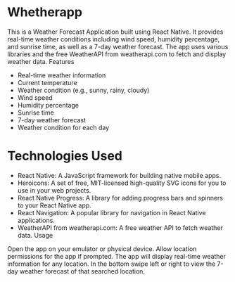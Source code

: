 # Whetherapp
This is a Weather Forecast Application built using React Native. It provides real-time weather conditions including wind speed, humidity percentage, and sunrise time, as well as a 7-day weather forecast. The app uses various libraries and the free WeatherAPI from weatherapi.com to fetch and display weather data. Features


- Real-time weather information
- Current temperature
- Weather condition (e.g., sunny, rainy, cloudy)
- Wind speed
- Humidity percentage
- Sunrise time
- 7-day weather forecast
- Weather condition for each day
  
# Technologies Used

- React Native: A JavaScript framework for building native mobile apps.
- Heroicons: A set of free, MIT-licensed high-quality SVG icons for you to use in your web projects.
- React Native Progress: A library for adding progress bars and spinners to your React Native app.
- React Navigation: A popular library for navigation in React Native applications.
- WeatherAPI from weatherapi.com: A free weather API to fetch weather data.
Usage

Open the app on your emulator or physical device.
Allow location permissions for the app if prompted.
The app will display real-time weather information for any location.
In the bottom swipe left or right to view the 7-day weather forecast of that searched location.
